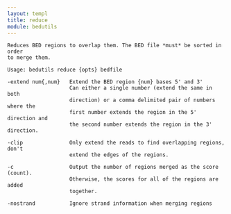 ```yaml
---
layout: templ
title: reduce
module: bedutils
---
```

    
    Reduces BED regions to overlap them. The BED file *must* be sorted in order
    to merge them.
    
    Usage: bedutils reduce {opts} bedfile
    
    -extend num{,num}   Extend the BED region {num} bases 5' and 3'
                        Can either a single number (extend the same in both
                        direction) or a comma delimited pair of numbers where the
                        first number extends the region in the 5' direction and
                        the second number extends the region in the 3' direction.
    
    -clip               Only extend the reads to find overlapping regions, don't
                        extend the edges of the regions.
    
    -c                  Output the number of regions merged as the score (count).
                        Otherwise, the scores for all of the regions are added
                        together.
    
    -nostrand           Ignore strand information when merging regions
    
    
